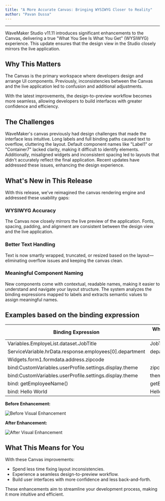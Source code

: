 ```yaml
---
title: "A More Accurate Canvas: Bringing WYSIWYG Closer to Reality"
author: "Pavan Dussa"
---
```

---

WaveMaker Studio v11.11 introduces significant enhancements to the Canvas, delivering a true "What You See Is What You Get" (WYSIWYG) experience. This update ensures that the design view in the Studio closely mirrors the live application.

## Why This Matters

The Canvas is the primary workspace where developers design and arrange UI components. Previously, inconsistencies between the Canvas and the live application led to confusion and additional adjustments. 

With the latest improvements, the design-to-preview workflow becomes more seamless, allowing developers to build interfaces with greater confidence and efficiency.


<!-- truncate -->

## The Challenges

​WaveMaker's canvas previously had design challenges that made the interface less intuitive. Long labels and full binding paths caused text to overflow, cluttering the layout. Default component names like "Label1" or "Container7" lacked clarity, making it difficult to identify elements. Additionally, misaligned widgets and inconsistent spacing led to layouts that didn't accurately reflect the final application. Recent updates have addressed these issues, enhancing the design experience.

## What's New in This Release

With this release, we’ve reimagined the canvas rendering engine and addressed these usability gaps:

### WYSIWYG Accuracy
The Canvas now closely mirrors the live preview of the application. Fonts, spacing, padding, and alignment are consistent between the design view and the live application.

### Better Text Handling
Text is now smartly wrapped, truncated, or resized based on the layout—eliminating overflow issues and keeping the canvas clean.

### Meaningful Component Naming
New components come with contextual, readable names, making it easier to understand and navigate your layout structure. The system analyzes the binding expressions mapped to labels and extracts semantic values to assign meaningful names.

## Examples based on the binding expression

| Binding Expression | What You See in Canvas |
| ------------------ | ---------------------- |
| Variables.EmployeList.dataset.JobTitle | JobTiltle |
| ServiceVariable.hrData.response.employees[0].department | department |
| Widgets.form1.formdata.address.zipcode |  |
| bind:CustomVariables.userProfile.settings.display.theme | zipcode |
| bind:CustomVariables.userProfile.settings.display.theme | theme |
| bind: getEmployeeName() | getEmployeeName |
| bind: <span> Hello World </span> | Hello World |


**Before Enhancement:**

![Before Visual Enhancement](/learn/assets/before-visual-enhancement.png)

**After Enhancement:**

![After Visual Enhancement](/learn/assets/after-visual-enhancement.png)

## What This Means for You

With these Canvas improvements:​

- Spend less time fixing layout inconsistencies.​
- Experience a seamless design-to-preview workflow.​
- Build user interfaces with more confidence and less back-and-forth.​

These enhancements aim to streamline your development process, making it more intuitive and efficient.

